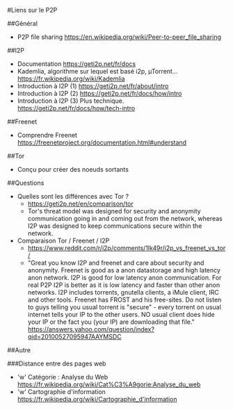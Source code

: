 #Liens sur le P2P

##Général
 * P2P file sharing https://en.wikipedia.org/wiki/Peer-to-peer_file_sharing

##I2P
 * Documentation https://geti2p.net/fr/docs
 * Kademlia, algorithme sur lequel est basé i2p, µTorrent...
   https://fr.wikipedia.org/wiki/Kademlia
 * Introduction à I2P (1) https://geti2p.net/fr/about/intro
 * Introduction à I2P (2) https://geti2p.net/fr/docs/how/intro
 * Introduction à I2P (3) Plus technique. https://geti2p.net/fr/docs/how/tech-intro

##Freenet
 * Comprendre Freenet https://freenetproject.org/documentation.html#understand

##Tor
 * Conçu pour créer des noeuds sortants

##Questions
 * Quelles sont les différences avec Tor ?
   * https://geti2p.net/en/comparison/tor
   * Tor's threat model was designed for security and anonymity communication going in and coming out from the network, whereas I2P was designed to keep communications secure within the network.
 * Comparaison Tor / Freenet / I2P
   * https://www.reddit.com/r/i2p/comments/1lk49r/i2p_vs_freenet_vs_tor/
   * "Great you know I2P and freenet and care about security and anonymity.
Freenet is good as a anon datastorage and high latency anon network.
I2P is good for low latency anon communication.
For real P2P I2P is better as it is low latency and faster than other anon networks.
I2P includes torrents, gnutella clients, a iMule client, IRC and other tools. Freenet has FROST and his free-sites.
Do not listen to guys telling you usual torrent is "secure" - every torrent on usual internet tells your IP to the other users. NO usual client does hide your IP or the fact you (your IP) are downloading that file." https://answers.yahoo.com/question/index?qid=20100527095947AAYMSDC

##Autre

###Distance entre des pages web
 * 'w' Catégorie : Analyse du Web https://fr.wikipedia.org/wiki/Cat%C3%A9gorie:Analyse_du_web
 * 'w' Cartographie d'information https://fr.wikipedia.org/wiki/Cartographie_d'information
